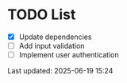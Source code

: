 # TODO List

- [x] Update dependencies
- [ ] Add input validation
- [ ] Implement user authentication

Last updated: 2025-06-19 15:24
